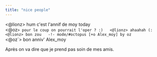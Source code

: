 ```yaml
---
title: "nice people"
---
```


<@lionz> hum c'est l'annif de moy today  
<@oz`> pour le coup on pourrait l'oper ? :)  
<@lionz> ahaahah (:  
<@lionz> bon zou  
-!- mode/#octopus [+o Alex_moy] by oz`   
<@oz`> bon anniv' Alex_moy

Après on va dire que je prend pas soin de mes amis.

